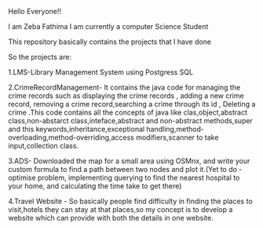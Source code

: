 Hello Everyone!!

I am Zeba Fathima
I am currently a computer Science Student

This repository basically contains the projects that I have done 

So the projects are:

1.LMS-Library Management System using Postgress SQL 

2.CrimeRecordManagement- It contains the java code for managing the crime records such as displaying the crime records , adding a new crime record, removing a crime record,searching a crime through its id , Deleting a crime .This code contains all the concepts of java like clas,object,abstract class,non-abstarct class,inteface,abstract and non-abstract methods,super and this keywords,inheritance,exceptional handling,method-overloading,method-overriding,access modifiers,scanner to take input,collection class. 

3.ADS- Downloaded the map for a small area using OSMnx, and write your custom formula to find a path between two nodes and plot it.(Yet to do - optimise problem, implementing querying to find the nearest hospital to your home, and calculating the time take to get there)

4.Travel Website - So basically people find difficulty in finding the places to visit,hotels they can stay at that places,so my concept is to develop a website which can provide with both the details in one website.
